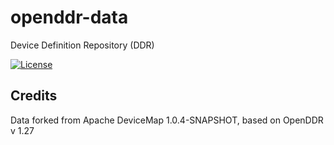 # openddr-data
Device Definition Repository (DDR)


[![License](http://img.shields.io/badge/license-Apache2-red.svg)](http://opensource.org/licenses/apache-2.0)

## Credits

Data forked from Apache DeviceMap 1.0.4-SNAPSHOT, based on OpenDDR v 1.27